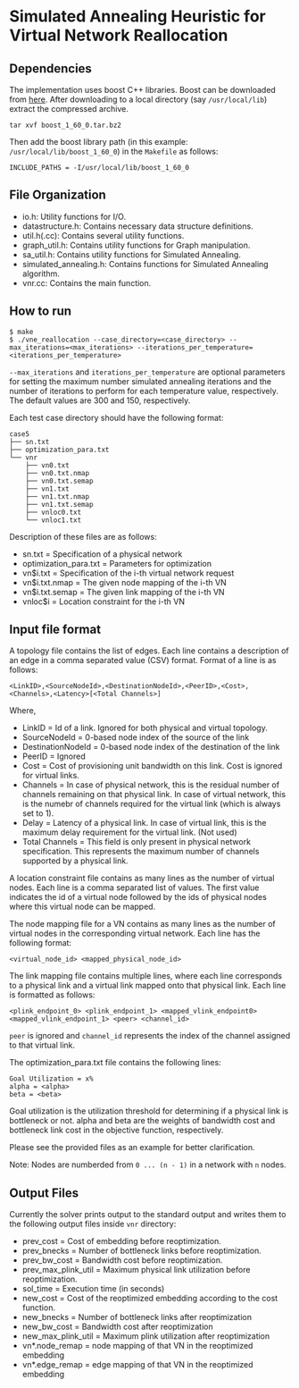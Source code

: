 # Simulated Annealing Heuristic for Virtual Network Reallocation 

## Dependencies

The implementation uses boost C++ libraries. Boost can be downloaded from [here](http://downloads.sourceforge.net/project/boost/boost/1.60.0/boost_1_60_0.tar.bz2). After downloading to a local directory (say `/usr/local/lib`) extract the compressed archive.
```
tar xvf boost_1_60_0.tar.bz2
```
Then add the boost library path (in this example: `/usr/local/lib/boost_1_60_0`) in the `Makefile` as follows:
```
INCLUDE_PATHS = -I/usr/local/lib/boost_1_60_0
```

## File Organization
  * io.h: Utility functions for I/O.
  * datastructure.h: Contains necessary data structure definitions.
  * util.h(.cc): Contains several utility functions.
  * graph_util.h: Contains utility functions for Graph manipulation.
  * sa_util.h: Contains utility functions for Simulated Annealing.
  * simulated_annealing.h: Contains functions for Simulated Annealing algorithm.
  * vnr.cc: Contains the main function.
## How to run
```
$ make
$ ./vne_reallocation --case_directory=<case_directory> --max_iterations=<max_iterations> --iterations_per_temperature=<iterations_per_temperature>
```
`--max_iterations` and `iterations_per_temperature` are optional parameters for
setting the maximum number simulated annealing iterations and the number of
iterations to perform for each temperature value, respectively. The default
values are 300 and 150, respectively. 

Each test case directory should have the following format:
```
case5
├── sn.txt
├── optimization_para.txt
└── vnr
    ├── vn0.txt
    ├── vn0.txt.nmap
    ├── vn0.txt.semap
    ├── vn1.txt
    ├── vn1.txt.nmap
    ├── vn1.txt.semap
    ├── vnloc0.txt
    └── vnloc1.txt
```

Description of these files are as follows:
  * sn.txt = Specification of a physical network
  * optimization_para.txt = Parameters for optimization
  * vn$i.txt = Specification of the i-th virtual network request
  * vn$i.txt.nmap = The given node mapping of the i-th VN
  * vn$i.txt.semap = The given link mapping of the i-th VN
  * vnloc$i = Location constraint for the i-th VN
  
## Input file format

A topology file contains the list of edges. Each line contains a description of
an edge in a comma separated value (CSV) format. Format of a line is as follows:
```
<LinkID>,<SourceNodeId>,<DestinationNodeId>,<PeerID>,<Cost>,<Channels>,<Latency>[<Total Channels>]
```
Where,
  * LinkID = Id of a link. Ignored for both physical and virtual topology.
  * SourceNodeId = 0-based node index of the source of the link
  * DestinationNodeId = 0-based node index of the destination of the link
  * PeerID = Ignored
  * Cost = Cost of provisioning unit bandwidth on this link. Cost is ignored for
           virtual links.
  * Channels = In case of physical network, this is the residual number of
               channels remaining on that physical link. In case of virtual 
               network, this is the numebr of channels required for the virtual
               link (which is always set to 1). 
  * Delay = Latency of a physical link. In case of virtual link, this is the
            maximum delay requirement for the virtual link. (Not used)
  * Total Channels = This field is only present in physical network
                     specification. This represents the maximum number of 
                     channels supported by a physical link.

A location constraint file contains as many lines as the number of virtual
nodes. Each line is a comma separated list of values. The first value indicates
the id of a virtual node followed by the ids of physical nodes where this
virtual node can be mapped.

The node mapping file for a VN contains as many lines as the number of virtual
nodes in the corresponding virtual network. Each line has the following format:
```
<virtual_node_id> <mapped_physical_node_id>
```

The link mapping file contains multiple lines, where each line corresponds to a
physical link and a virtual link mapped onto that physical link. Each line is
formatted as follows:
```
<plink_endpoint_0> <plink_endpoint_1> <mapped_vlink_endpoint0> <mapped_vlink_endpoint_1> <peer> <channel_id>
```
`peer` is ignored and `channel_id` represents the index of the channel assigned
to that virtual link.

The optimization_para.txt file contains the following lines:
```
Goal Utilization = x%
alpha = <alpha>
beta = <beta>
```
Goal utilization is the utilization threshold for determining if a physical link is bottleneck or not. alpha and beta are the weights of bandwidth cost and bottleneck link cost in the objective function, respectively.

Please see the provided files as an example for better clarification.

Note: Nodes are numberded from `0 ... (n - 1)` in a network with `n` nodes.

## Output Files

Currently the solver prints output to the standard output and writes them to
the following output files inside `vnr` directory: 

* prev_cost = Cost of embedding before reoptimization.
* prev_bnecks = Number of bottleneck links before reoptimization.
* prev_bw_cost = Bandwidth cost before reoptimization.
* prev_max_plink_util = Maximum physical link utilization before reoptimization.
* sol_time = Execution time (in seconds)
* new_cost = Cost of the reoptimized embedding according to the cost function.
* new_bnecks = Number of bottleneck links after reoptimization
* new_bw_cost = Bandwidth cost after reoptimization
* new_max_plink_util = Maximum plink utilization after reoptimization
* vn*.node_remap = node mapping of that VN in the reoptimized embedding
* vn*.edge_remap = edge mapping of that VN in the reoptimized embedding
